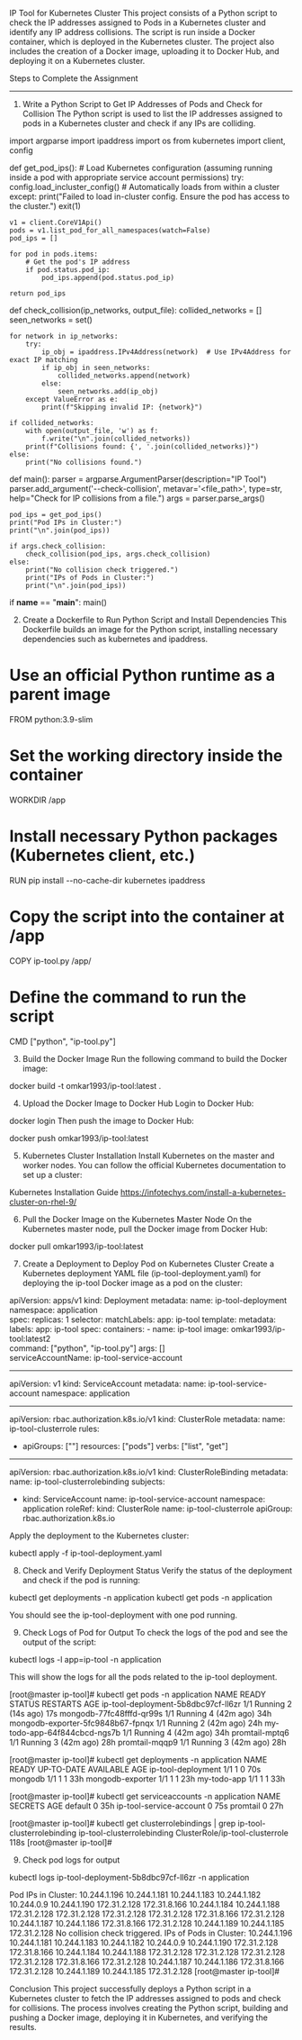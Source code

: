 IP Tool for Kubernetes Cluster
This project consists of a Python script to check the IP addresses assigned to Pods in a Kubernetes cluster and identify any IP address collisions. The script is run inside a Docker container, which is deployed in the Kubernetes cluster. The project also includes the creation of a Docker image, uploading it to Docker Hub, and deploying it on a Kubernetes cluster.

Steps to Complete the Assignment
********************************
1. Write a Python Script to Get IP Addresses of Pods and Check for Collision
The Python script is used to list the IP addresses assigned to pods in a Kubernetes cluster and check if any IPs are colliding.

import argparse
import ipaddress
import os
from kubernetes import client, config

def get_pod_ips():
    # Load Kubernetes configuration (assuming running inside a pod with appropriate service account permissions)
    try:
        config.load_incluster_config()  # Automatically loads from within a cluster
    except:
        print("Failed to load in-cluster config. Ensure the pod has access to the cluster.")
        exit(1)

    v1 = client.CoreV1Api()
    pods = v1.list_pod_for_all_namespaces(watch=False)
    pod_ips = []

    for pod in pods.items:
        # Get the pod's IP address
        if pod.status.pod_ip:
            pod_ips.append(pod.status.pod_ip)
    
    return pod_ips

def check_collision(ip_networks, output_file):
    collided_networks = []
    seen_networks = set()
    
    for network in ip_networks:
        try:
            ip_obj = ipaddress.IPv4Address(network)  # Use IPv4Address for exact IP matching
            if ip_obj in seen_networks:
                collided_networks.append(network)
            else:
                seen_networks.add(ip_obj)
        except ValueError as e:
            print(f"Skipping invalid IP: {network}")
    
    if collided_networks:
        with open(output_file, 'w') as f:
            f.write("\n".join(collided_networks))
        print(f"Collisions found: {', '.join(collided_networks)}")
    else:
        print("No collisions found.")

def main():
    parser = argparse.ArgumentParser(description="IP Tool")
    parser.add_argument('--check-collision', metavar='<file_path>', type=str, help="Check for IP collisions from a file.")
    args = parser.parse_args()
    
    pod_ips = get_pod_ips()
    print("Pod IPs in Cluster:")
    print("\n".join(pod_ips))
    
    if args.check_collision:
        check_collision(pod_ips, args.check_collision)
    else:
        print("No collision check triggered.")
        print("IPs of Pods in Cluster:")
        print("\n".join(pod_ips))

if __name__ == "__main__":
    main()

2. Create a Dockerfile to Run Python Script and Install Dependencies
This Dockerfile builds an image for the Python script, installing necessary dependencies such as kubernetes and ipaddress.

# Use an official Python runtime as a parent image
FROM python:3.9-slim

# Set the working directory inside the container
WORKDIR /app

# Install necessary Python packages (Kubernetes client, etc.)
RUN pip install --no-cache-dir kubernetes ipaddress

# Copy the script into the container at /app
COPY ip-tool.py /app/

# Define the command to run the script
CMD ["python", "ip-tool.py"]

3. Build the Docker Image
Run the following command to build the Docker image:

docker build -t omkar1993/ip-tool:latest .

4. Upload the Docker Image to Docker Hub
Login to Docker Hub:

docker login
Then push the image to Docker Hub:

docker push omkar1993/ip-tool:latest

5. Kubernetes Cluster Installation
Install Kubernetes on the master and worker nodes. You can follow the official Kubernetes documentation to set up a cluster:

Kubernetes Installation Guide
https://infotechys.com/install-a-kubernetes-cluster-on-rhel-9/

6. Pull the Docker Image on the Kubernetes Master Node
On the Kubernetes master node, pull the Docker image from Docker Hub:

docker pull omkar1993/ip-tool:latest

7. Create a Deployment to Deploy Pod on Kubernetes Cluster
Create a Kubernetes deployment YAML file (ip-tool-deployment.yaml) for deploying the ip-tool Docker image as a pod on the cluster:

apiVersion: apps/v1
kind: Deployment
metadata:
  name: ip-tool-deployment
  namespace: application  
spec:
  replicas: 1
  selector:
    matchLabels:
      app: ip-tool
  template:
    metadata:
      labels:
        app: ip-tool
    spec:
      containers:
      - name: ip-tool
        image: omkar1993/ip-tool:latest2   
        command: ["python", "ip-tool.py"]
        args: []   
      serviceAccountName: ip-tool-service-account 

---
apiVersion: v1
kind: ServiceAccount
metadata:
  name: ip-tool-service-account
  namespace: application  

---
apiVersion: rbac.authorization.k8s.io/v1
kind: ClusterRole
metadata:
  name: ip-tool-clusterrole 
rules:
  - apiGroups: [""]
    resources: ["pods"]
    verbs: ["list", "get"]

---
apiVersion: rbac.authorization.k8s.io/v1
kind: ClusterRoleBinding
metadata:
  name: ip-tool-clusterrolebinding
subjects:
  - kind: ServiceAccount
    name: ip-tool-service-account
    namespace: application 
roleRef:
  kind: ClusterRole
  name: ip-tool-clusterrole
  apiGroup: rbac.authorization.k8s.io

Apply the deployment to the Kubernetes cluster:

kubectl apply -f ip-tool-deployment.yaml

8. Check and Verify Deployment Status
Verify the status of the deployment and check if the pod is running:

kubectl get deployments -n application
kubectl get pods -n application

You should see the ip-tool-deployment with one pod running.

9. Check Logs of Pod for Output
To check the logs of the pod and see the output of the script:

kubectl logs -l app=ip-tool -n application

This will show the logs for all the pods related to the ip-tool deployment.

[root@master ip-tool]# kubectl get pods -n application
NAME                                  READY   STATUS    RESTARTS      AGE
ip-tool-deployment-5b8dbc97cf-ll6zr   1/1     Running   2 (14s ago)   17s
mongodb-77fc48fffd-qr99s              1/1     Running   4 (42m ago)   34h
mongodb-exporter-5fc9848b67-fpnqx     1/1     Running   2 (42m ago)   24h
my-todo-app-64f844cbcd-ngs7b          1/1     Running   4 (42m ago)   34h
promtail-mptq6                        1/1     Running   3 (42m ago)   28h
promtail-mqqp9                        1/1     Running   3 (42m ago)   28h

[root@master ip-tool]# kubectl get deployments -n application
NAME                 READY   UP-TO-DATE   AVAILABLE   AGE
ip-tool-deployment   1/1     1            0           70s
mongodb              1/1     1            1           33h
mongodb-exporter     1/1     1            1           23h
my-todo-app          1/1     1            1           33h

[root@master ip-tool]# kubectl get serviceaccounts -n application
NAME                      SECRETS   AGE
default                   0         35h
ip-tool-service-account   0         75s
promtail                  0         27h

[root@master ip-tool]# kubectl get clusterrolebindings | grep ip-tool-clusterrolebinding
ip-tool-clusterrolebinding                               ClusterRole/ip-tool-clusterrole                                                    118s
[root@master ip-tool]# 

9. Check pod logs for output

kubectl logs ip-tool-deployment-5b8dbc97cf-ll6zr -n application

Pod IPs in Cluster:
10.244.1.196
10.244.1.181
10.244.1.183
10.244.1.182
10.244.0.9
10.244.1.190
172.31.2.128
172.31.8.166
10.244.1.184
10.244.1.188
172.31.2.128
172.31.2.128
172.31.2.128
172.31.2.128
172.31.8.166
172.31.2.128
10.244.1.187
10.244.1.186
172.31.8.166
172.31.2.128
10.244.1.189
10.244.1.185
172.31.2.128
No collision check triggered.
IPs of Pods in Cluster:
10.244.1.196
10.244.1.181
10.244.1.183
10.244.1.182
10.244.0.9
10.244.1.190
172.31.2.128
172.31.8.166
10.244.1.184
10.244.1.188
172.31.2.128
172.31.2.128
172.31.2.128
172.31.2.128
172.31.8.166
172.31.2.128
10.244.1.187
10.244.1.186
172.31.8.166
172.31.2.128
10.244.1.189
10.244.1.185
172.31.2.128
[root@master ip-tool]#

Conclusion
This project successfully deploys a Python script in a Kubernetes cluster to fetch the IP addresses assigned to pods and check for collisions. The process involves creating the Python script, building and pushing a Docker image, deploying it in Kubernetes, and verifying the results.
